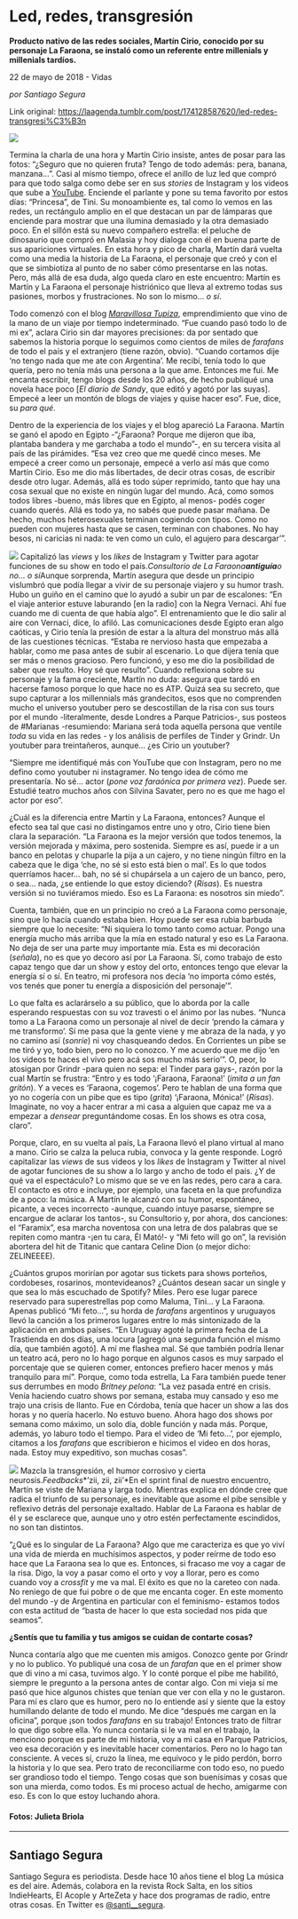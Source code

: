 # Led, redes, transgresión

**Producto nativo de las redes sociales, Martín Cirio, conocido por su personaje La Faraona, se instaló como un referente entre millenials y millenials tardíos.**

22 de mayo de 2018 - Vidas

_por Santiago Segura_

Link original: https://laagenda.tumblr.com/post/174128587620/led-redes-transgresi%C3%B3n

![](https://64.media.tumblr.com/7a9387e5eb8363eeeea5cd33cc8ed58a/tumblr_inline_p95ajlJSKJ1t6q87u_500.jpg)

Termina la charla de una hora y Martín Cirio insiste, antes de posar para las fotos: “¿Seguro que no quieren fruta? Tengo de todo además: pera, banana, manzana…”. Casi al mismo tiempo, ofrece el anillo de luz led que compró para que todo salga como debe ser en sus *stories* de Instagram y los videos que sube a [YouTube](https://www.youtube.com/channel/UCunKpj3RZOlrp1jpETmScWg). Enciende el parlante y pone su tema favorito por estos días: “Princesa”, de Tini. Su monoambiente es, tal como lo vemos en las redes, un rectángulo amplio en el que destacan un par de lámparas que enciende para mostrar que una ilumina demasiado y la otra demasiado poco. En el sillón está su nuevo compañero estrella: el peluche de dinosaurio que compró en Malasia y hoy dialoga con él en buena parte de sus apariciones virtuales. En esta hora y pico de charla, Martín dará vuelta como una media la historia de La Faraona, el personaje que creó y con el que se simbiotiza al punto de no saber cómo presentarse en las notas. Pero, más allá de esa duda, algo queda claro en este encuentro: Martín es Martín y La Faraona el personaje histriónico que lleva al extremo todas sus pasiones, morbos y frustraciones. No son lo mismo… *o sí*.

Todo comenzó con el blog [*Maravillosa Tupiza*](http://maravillosatupiza.com/), emprendimiento que vino de la mano de un viaje por tiempo indeterminado. “Fue cuando pasó todo lo de mi ex”, aclara Cirio sin dar mayores precisiones: da por sentado que sabemos la historia porque lo seguimos como cientos de miles de *farafans* de todo el país y el extranjero (tiene razón, obvio). “Cuando cortamos dije ‘no tengo nada que me ate con Argentina’. Me recibí, tenía todo lo que quería, pero no tenía más una persona a la que ame. Entonces me fui. Me encanta escribir, tengo blogs desde los 20 años, de hecho publiqué una novela hace poco [*El diario de Sandy*, que editó y agotó por las suyas]. Empecé a leer un montón de blogs de viajes y quise hacer eso”. Fue, dice, su *para qué*.

Dentro de la experiencia de los viajes y el blog apareció La Faraona. Martín se ganó el apodo en Egipto -“¿Faraona? Porque me dijeron que iba, plantaba bandera y me garchaba a todo el mundo”-, en su tercera visita al país de las pirámides. “Esa vez creo que me quedé cinco meses. Me empecé a creer como un personaje, empecé a verlo así más que como Martín Cirio. Eso me dio más libertades, de decir otras cosas, de escribir desde otro lugar. Además, allá es todo súper reprimido, tanto que hay una cosa sexual que no existe en ningún lugar del mundo. Acá, como somos todos libres -bueno, más libres que en Egipto, al menos- podés coger cuando querés. Allá es todo ya, no sabés que puede pasar mañana. De hecho, muchos heterosexuales terminan cogiendo con tipos. Como no pueden con mujeres hasta que se casen, terminan con chabones. No hay besos, ni caricias ni nada: te ven como un culo, el agujero para descargar’”.

![](https://64.media.tumblr.com/7a9387e5eb8363eeeea5cd33cc8ed58a/tumblr_inline_p95ajlJSKJ1t6q87u_500.jpg) Capitalizó las *views* y los *likes* de Instagram y Twitter para agotar funciones de su show en todo el país.*Consultorio de La Faraona**antiguía**o no… o sí*Aunque sorprenda, Martín asegura que desde un principio vislumbró que podía llegar a vivir de su personaje viajero y su humor trash. Hubo un guiño en el camino que lo ayudó a subir un par de escalones: “En el viaje anterior estuve laburando [en la radio] con la Negra Vernaci. Ahí fue cuando me di cuenta de que había algo”. El entrenamiento que le dio salir al aire con Vernaci, dice, lo afiló. Las comunicaciones desde Egipto eran algo caóticas, y Cirio tenía la presión de estar a la altura del monstruo más allá de las cuestiones técnicas. “Estaba re nervioso hasta que empezaba a hablar, como me pasa antes de subir al escenario. Lo que dijera tenía que ser más o menos gracioso. Pero funcionó, y eso me dio la posibilidad de saber que resulto. Hoy sé que resulto”. Cuando reflexiona sobre su personaje y la fama creciente, Martín no duda: asegura que tardó en hacerse famoso porque lo que hace no es ATP. Quizá sea su secreto, que supo capturar a los millennials más grandecitos, esos que no comprenden mucho el universo youtuber pero se descostillan de la risa con sus tours por el mundo -literalmente, desde Londres a Parque Patricios-, sus posteos de #Marianas -resumiendo: Mariana será toda aquella persona que ventile *toda* su vida en las redes - y los análisis de perfiles de Tinder y Grindr. Un youtuber para treintañeros, aunque… ¿es Cirio un youtuber?

“Siempre me identifiqué más con YouTube que con Instagram, pero no me defino como youtuber ni instagramer. No tengo idea de cómo me presentaría. No sé… actor (*pone voz faraónica por primera vez*). Puede ser. Estudié teatro muchos años con Silvina Savater, pero no es que me hago el actor por eso”.

¿Cuál es la diferencia entre Martín y La Faraona, entonces? Aunque el efecto sea tal que casi no distingamos entre uno y otro, Cirio tiene bien clara la separación. “La Faraona es la mejor versión que todos tenemos, la versión mejorada y máxima, pero sostenida. Siempre es así, puede ir a un banco en pelotas y chuparle la pija a un cajero, y no tiene ningún filtro en la cabeza que le diga ‘che, no sé si esto está bien o mal’. Es lo que todos querríamos hacer… bah, no sé si chupársela a un cajero de un banco, pero, o sea… nada, ¿se entiende lo que estoy diciendo? (*Risas*). Es nuestra versión si no tuviéramos miedo. Eso es La Faraona: es nosotros sin miedo”.

Cuenta, también, que en un principio no creó a La Faraona como personaje, sino que lo hacía cuando estaba bien. Hoy puede ser esa rubia barbuda siempre que lo necesite: “Ni siquiera lo tomo tanto como actuar. Pongo una energía mucho más arriba que la mía en estado natural y eso es La Faraona. No deja de ser una parte muy importante mía. Esta es mi decoración (*señala*), no es que yo decoro así por La Faraona. Sí, como trabajo de esto capaz tengo que dar un show y estoy del orto, entonces tengo que elevar la energía sí o sí. En teatro, mi profesora nos decía ‘no importa cómo estés, vos tenés que poner tu energía a disposición del personaje’“.

Lo que falta es aclarárselo a su público, que lo aborda por la calle esperando respuestas con su voz travesti o el ánimo por las nubes. “Nunca tomo a La Faraona como un personaje al nivel de decir ‘prendo la cámara y me transformo’. Sí me pasa que la gente viene y me abraza de la nada, y yo no camino así (*sonríe*) ni voy chasqueando dedos. En Corrientes un pibe se me tiró y yo, todo bien, pero no lo conozco. Y me acuerdo que me dijo ‘en los videos te haces el vivo pero acá sos mucho más serio’”. O, peor, lo atosigan por Grindr -para quien no sepa: el Tinder para gays-, razón por la cual Martín se frustra: “Entro y es todo ‘¡Faraona, Faraona!’ (*imita a un fan gritón*). Y a veces es ‘Faraona, cogemos’. Pero te hablan de una forma que yo no cogería con un pibe que es tipo (*grita*) ‘¡Faraona, Mónica!’ (*Risas*). Imaginate, no voy a hacer entrar a mi casa a alguien que capaz me va a empezar a *densear* preguntándome cosas. En los shows es otra cosa, claro”.

Porque, claro, en su vuelta al país, La Faraona llevó el plano virtual al mano a mano. Cirio se calza la peluca rubia, convoca y la gente responde. Logró capitalizar las *views* de sus videos y los *likes* de Instagram y Twitter al nivel de agotar funciones de su show a lo largo y ancho de todo el país. ¿Y de qué va el espectáculo? Lo mismo que se ve en las redes, pero cara a cara. El contacto es otro e incluye, por ejemplo, una faceta en la que profundiza de a poco: la música. A Martín le alcanzó con su humor, espontáneo, picante, a veces incorrecto -aunque, cuando intuye pasarse, siempre se encargue de aclarar los tantos-, su Consultorio y, por ahora, dos canciones: el “Faramix”, esa marcha noventosa con una letra de dos palabras que se repiten como mantra -¡en tu cara, Él Mató!- y “Mi feto will go on”, la revisión abortera del hit de Titanic que cantara Celine Dion (o mejor dicho: ZELINEEEE).

¿Cuántos grupos morirían por agotar sus tickets para shows porteños, cordobeses, rosarinos, montevideanos? ¿Cuántos desean sacar un single y que sea lo más escuchado de Spotify? Miles. Pero ese lugar parece reservado para superestrellas pop como Maluma, Tini… y La Faraona. Apenas publicó “Mi feto…”, su horda de *farafans* argentinos y uruguayos llevó la canción a los primeros lugares entre lo más sintonizado de la aplicación en ambos países. “En Uruguay agoté la primera fecha de La Trastienda en dos días, una locura [agregó una segunda función el mismo día, que también agotó]. A mí me flashea mal. Sé que también podría llenar un teatro acá, pero no lo hago porque en algunos casos es muy sarpado el porcentaje que se quieren comer, entonces prefiero hacer menos y más tranquilo para mí”. Porque, como toda estrella, La Fara también puede tener sus derrumbes en modo *Britney pelona*: “La vez pasada entré en crisis. Venía haciendo cuatro shows por semana, estaba muy cansado y eso me trajo una crisis de llanto. Fue en Córdoba, tenía que hacer un show a las dos horas y no quería hacerlo. No estuvo bueno. Ahora hago dos shows por semana como máximo, un solo día, doble función y nada más. Porque, además, yo laburo todo el tiempo. Para el video de ‘Mi feto…’, por ejemplo, citamos a los *farafans* que escribieron e hicimos el video en dos horas, nada. Estoy muy expeditivo, son muchas cosas”.

![](https://64.media.tumblr.com/80a83cdd2260766b9e66d5e585b9dfb2/tumblr_inline_p95ajmpNjA1t6q87u_500.jpg) Mazcla la transgresión, el humor corrosivo y cierta neurosis.*Feedbacks**‘zii, zii, zii’*En el sprint final de nuestro encuentro, Martín se viste de Mariana y larga todo. Mientras explica en dónde cree que radica el triunfo de su personaje, es inevitable que asome el pibe sensible y reflexivo detrás del personaje exaltado. Hablar de La Faraona es hablar de él y se esclarece que, aunque uno y otro estén perfectamente escindidos, no son tan distintos.

“¿Qué es lo singular de La Faraona? Algo que me caracteriza es que yo viví una vida de mierda en muchísimos aspectos, y poder reírme de todo eso hace que La Faraona sea lo que es. Entonces, si fracaso me voy a cagar de la risa. Digo, la voy a pasar como el orto y voy a llorar, pero es como cuando voy a *crossfit* y me va mal. El éxito es que no la careteo con nada. No reniego de que fui pobre o de que me encanta coger. En este momento del mundo -y de Argentina en particular con el feminismo- estamos todos con esta actitud de “basta de hacer lo que esta sociedad nos pida que seamos”.

**¿Sentís que tu familia y tus amigos se cuidan de contarte cosas?**

 Nunca contaría algo que me cuenten mis amigos. Conozco gente por Grindr y no lo publico. Yo publiqué una cosa de un *farafan* que en el primer show que di vino a mi casa, tuvimos algo. Y lo conté porque el pibe me habilitó, siempre le pregunto a la persona antes de contar algo. Con mi vieja sí me pasó que hice algunos chistes que tenían que ver con ella y no le gustaron. Para mí es claro que es humor, pero no lo entiende así y siente que la estoy humillando delante de todo el mundo. Me dice “después me cargan en la oficina”, porque ¡son todos *farafans* en su trabajo! Entonces trato de filtrar lo que digo sobre ella. Yo nunca contaría si le va mal en el trabajo, la menciono porque es parte de mi historia, voy a mi casa en Parque Patricios, veo esa decoración y es inevitable hacer comentarios. Pero no lo hago tan consciente. A veces sí, cruzo la línea, me equivoco y le pido perdón, borro la historia y lo que sea. Pero trato de reconciliarme con todo eso, no puedo ser grandioso todo el tiempo. Tengo cosas que son buenísimas y cosas que son una mierda, como todos. Es mi proceso actual de hecho, amigarme con eso. Es con lo que estoy luchando ahora.

#### Fotos: Julieta Briola

  




---

 Santiago Segura
----------------

 Santiago Segura es periodista. Desde hace 10 años tiene el blog La música es del aire. Además, colabora en la revista Rock Salta, en los sitios IndieHearts, El Acople y ArteZeta y hace dos programas de radio, entre otras cosas. En Twitter es [@santi\_\_segura](https://twitter.com/santi__segura?lang=es%22target=%22_blank%22).

